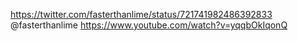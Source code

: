 https://twitter.com/fasterthanlime/status/721741982486392833 @fasterthanlime https://www.youtube.com/watch?v=yqqbOkIqonQ